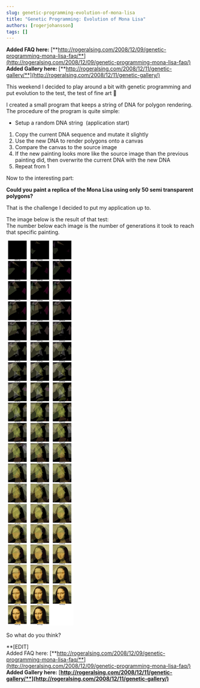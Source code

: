 ```yaml
---
slug: genetic-programming-evolution-of-mona-lisa
title: "Genetic Programming: Evolution of Mona Lisa"
authors: [rogerjohansson]
tags: []
---
```

**Added FAQ here:** [**http://rogeralsing.com/2008/12/09/genetic-programming-mona-lisa-faq/**](http://rogeralsing.com/2008/12/09/genetic-programming-mona-lisa-faq/)  
**Added Gallery here:** [**http://rogeralsing.com/2008/12/11/genetic-gallery/**](http://rogeralsing.com/2008/12/11/genetic-gallery/)

<!-- truncate -->

This weekend I decided to play around a bit with genetic programming and put evolution to the test, the test of fine art 🙂

I created a small program that keeps a string of DNA for polygon rendering.  
The procedure of the program is quite simple:

- Setup a random DNA string  (application start)

1.  Copy the current DNA sequence and mutate it slightly
2.  Use the new DNA to render polygons onto a canvas
3.  Compare the canvas to the source image
4.  If the new painting looks more like the source image than the previous  
    painting did, then overwrite the current DNA with the new DNA
5.  Repeat from 1

Now to the interesting part:

**Could you paint a replica of the Mona Lisa using only 50 semi transparent polygons?**

That is the challenge I decided to put my application up to.

The image below is the result of that test:  
The number below each image is the number of generations it took to reach that specific painting.

![](./evolutionofmonalisa1.gif)

So what do you think?

**\[EDIT\]  
Added FAQ here: [**http://rogeralsing.com/2008/12/09/genetic-programming-mona-lisa-faq/**](http://rogeralsing.com/2008/12/09/genetic-programming-mona-lisa-faq/)  
**Added Gallery here:** [**http://rogeralsing.com/2008/12/11/genetic-gallery/**](http://rogeralsing.com/2008/12/11/genetic-gallery/)**
